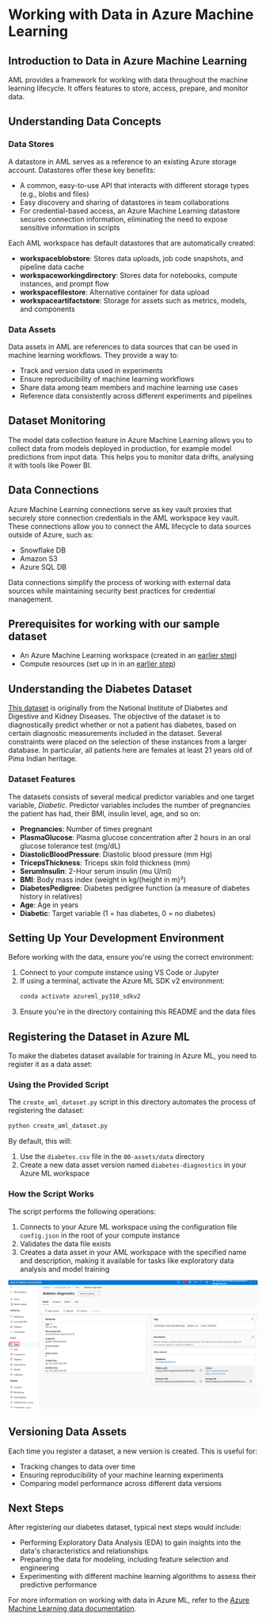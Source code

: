 # Working with Data in Azure Machine Learning

## Introduction to Data in Azure Machine Learning

AML provides a framework for working with data throughout the machine learning lifecycle. It offers features to store, access, prepare, and monitor data.

## Understanding Data Concepts

### Data Stores

A datastore in AML serves as a reference to an existing Azure storage account. Datastores offer these key benefits:

- A common, easy-to-use API that interacts with different storage types (e.g., blobs and files)
- Easy discovery and sharing of datastores in team collaborations
- For credential-based access, an Azure Machine Learning datastore secures connection information, eliminating the need to expose sensitive information in scripts

Each AML workspace has default datastores that are automatically created:
- **workspaceblobstore**: Stores data uploads, job code snapshots, and pipeline data cache
- **workspaceworkingdirectory**: Stores data for notebooks, compute instances, and prompt flow
- **workspacefilestore**: Alternative container for data upload
- **workspaceartifactstore**: Storage for assets such as metrics, models, and components

### Data Assets

Data assets in AML are references to data sources that can be used in machine learning workflows. They provide a way to:

- Track and version data used in experiments
- Ensure reproducibility of machine learning workflows
- Share data among team members and machine learning use cases
- Reference data consistently across different experiments and pipelines

## Dataset Monitoring

The model data collection feature in Azure Machine Learning allows you to collect data from models deployed in production, for example model predictions from input data. This helps you to monitor data drifts, analysing it with tools like Power BI. 

## Data Connections

Azure Machine Learning connections serve as key vault proxies that securely store connection credentials in the AML workspace key vault. These connections allow you to connect the AML lifecycle to data sources outside of Azure, such as:
  - Snowflake DB
  - Amazon S3
  - Azure SQL DB

Data connections simplify the process of working with external data sources while maintaining security best practices for credential management.

## Prerequisites for working with our sample dataset

- An Azure Machine Learning workspace (created in an [earlier step](../01-create-aml-workspace/README.md))
- Compute resources (set up in in an [earlier step](../03-create-aml-compute/README.md))

## Understanding the Diabetes Dataset

[This dataset](https://www.kaggle.com/datasets/uciml/pima-indians-diabetes-database) is originally from the National Institute of Diabetes and Digestive and Kidney Diseases. The objective of the dataset is to diagnostically predict whether or not a patient has diabetes, based on certain diagnostic measurements included in the dataset. Several constraints were placed on the selection of these instances from a larger database. In particular, all patients here are females at least 21 years old of Pima Indian heritage.

### Dataset Features

The datasets consists of several medical predictor variables and one target variable, *Diabetic*. Predictor variables includes the number of pregnancies the patient has had, their BMI, insulin level, age, and so on:

- **Pregnancies**: Number of times pregnant
- **PlasmaGlucose**: Plasma glucose concentration after 2 hours in an oral glucose tolerance test (mg/dL)
- **DiastolicBloodPressure**: Diastolic blood pressure (mm Hg)
- **TricepsThickness**: Triceps skin fold thickness (mm)
- **SerumInsulin**: 2-Hour serum insulin (mu U/ml)
- **BMI**: Body mass index (weight in kg/(height in m)²)
- **DiabetesPedigree**: Diabetes pedigree function (a measure of diabetes history in relatives)
- **Age**: Age in years
- **Diabetic**: Target variable (1 = has diabetes, 0 = no diabetes)

## Setting Up Your Development Environment

Before working with the data, ensure you're using the correct environment:

1. Connect to your compute instance using VS Code or Jupyter
2. If using a terminal, activate the Azure ML SDK v2 environment:
   ```bash
   conda activate azureml_py310_sdkv2
   ```
3. Ensure you're in the directory containing this README and the data files

## Registering the Dataset in Azure ML

To make the diabetes dataset available for training in Azure ML, you need to register it as a data asset:

### Using the Provided Script

The `create_aml_dataset.py` script in this directory automates the process of registering the dataset:

```bash
python create_aml_dataset.py
```

By default, this will:
1. Use the `diabetes.csv` file in the `00-assets/data` directory
2. Create a new data asset version named `diabetes-diagnostics` in your Azure ML workspace

### How the Script Works

The script performs the following operations:
1. Connects to your Azure ML workspace using the configuration file `config.json` in the root of your compute instance
2. Validates the data file exists
3. Creates a data asset in your AML workspace with the specified name and description, making it available for tasks like exploratory data analysis and model training

![Diabetes dataset](../00-assets/images/aml_dataset_diabetes_diagnostics.png "Diabetes dataset")

## Versioning Data Assets

Each time you register a dataset, a new version is created. This is useful for:
- Tracking changes to data over time
- Ensuring reproducibility of your machine learning experiments
- Comparing model performance across different data versions

## Next Steps

After registering our diabetes dataset, typical next steps would include:
- Performing Exploratory Data Analysis (EDA) to gain insights into the data's characteristics and relationships
- Preparing the data for modeling, including feature selection and engineering
- Experimenting with different machine learning algorithms to assess their predictive performance

For more information on working with data in Azure ML, refer to the [Azure Machine Learning data documentation](https://docs.microsoft.com/en-us/azure/machine-learning/concept-data?view=azureml-api-2).
